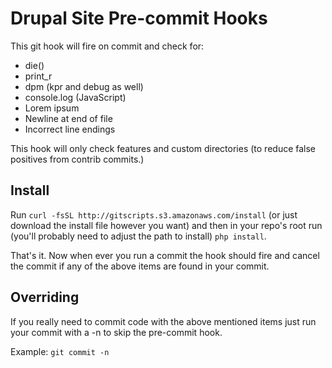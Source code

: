 Drupal Site Pre-commit Hooks
===========================
This git hook will fire on commit and check for:

- die()
- print_r
- dpm (kpr and debug as well)
- console.log (JavaScript)
- Lorem ipsum
- Newline at end of file
- Incorrect line endings

This hook will only check features and custom directories (to reduce false positives
from contrib commits.)

Install
-------
Run `curl -fsSL http://gitscripts.s3.amazonaws.com/install` (or just download
the install file however you want) and then in your repo's root run (you'll
probably need to adjust the path to install) `php install`.

That's it. Now when ever you run a commit the hook should fire and cancel the
commit if any of the above items are found in your commit.

Overriding
----------
If you really need to commit code with the above mentioned items just run your
commit with a -n to skip the pre-commit hook.

Example: `git commit -n`


